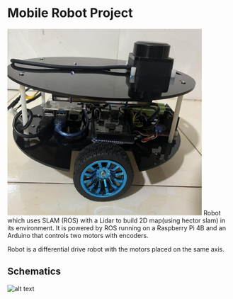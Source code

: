 # Mobile Robot Project
![alt text](/Images/image.png)
Robot which uses SLAM (ROS) with a Lidar to build 2D map(using hector slam) in its environment. It is powered by ROS running on a Raspberry Pi 4B and an Arduino that controls two motors with encoders.  

Robot is a differential drive robot with the motors placed on the same axis.  

## Schematics
![alt text](/Images/DesignSystem.png.png)
